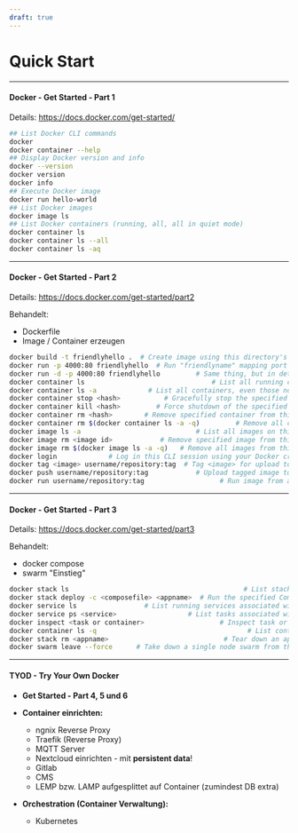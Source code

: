 ```yaml
---
draft: true
---
```


# Quick Start

---

#### Docker - Get Started - Part 1

Details: <https://docs.docker.com/get-started/>

```bash
## List Docker CLI commands
docker
docker container --help
## Display Docker version and info
docker --version
docker version
docker info
## Execute Docker image
docker run hello-world
## List Docker images
docker image ls
## List Docker containers (running, all, all in quiet mode)
docker container ls
docker container ls --all
docker container ls -aq
```

---

#### Docker - Get Started - Part 2

Details: <https://docs.docker.com/get-started/part2>

Behandelt:

- Dockerfile
- Image / Container erzeugen

```bash
docker build -t friendlyhello .  # Create image using this directory's Dockerfile
docker run -p 4000:80 friendlyhello  # Run "friendlyname" mapping port 4000 to 80
docker run -d -p 4000:80 friendlyhello         # Same thing, but in detached mode
docker container ls                                # List all running containers
docker container ls -a             # List all containers, even those not running
docker container stop <hash>           # Gracefully stop the specified container
docker container kill <hash>         # Force shutdown of the specified container
docker container rm <hash>        # Remove specified container from this machine
docker container rm $(docker container ls -a -q)         # Remove all containers
docker image ls -a                             # List all images on this machine
docker image rm <image id>            # Remove specified image from this machine
docker image rm $(docker image ls -a -q)   # Remove all images from this machine
docker login             # Log in this CLI session using your Docker credentials
docker tag <image> username/repository:tag  # Tag <image> for upload to registry
docker push username/repository:tag            # Upload tagged image to registry
docker run username/repository:tag                   # Run image from a registry
```

---

#### Docker - Get Started - Part 3

Details: <https://docs.docker.com/get-started/part3>

Behandelt:

- docker compose
- swarm "Einstieg"

```bash
docker stack ls                                            # List stacks or apps
docker stack deploy -c <composefile> <appname>  # Run the specified Compose file
docker service ls                 # List running services associated with an app
docker service ps <service>                  # List tasks associated with an app
docker inspect <task or container>                   # Inspect task or container
docker container ls -q                                      # List container IDs
docker stack rm <appname>                             # Tear down an application
docker swarm leave --force      # Take down a single node swarm from the manager
```

---

#### TYOD - Try Your Own Docker

- **Get Started - Part 4, 5 und 6**
- **Container einrichten:**
  - ngnix Reverse Proxy
  - Traefik (Reverse Proxy)
  - MQTT Server
  - Nextcloud einrichten - mit **persistent data**!
  - Gitlab
  - CMS
  - LEMP bzw. LAMP aufgesplittet auf Container (zumindest DB extra)

- **Orchestration (Container Verwaltung):**

  - Kubernetes

